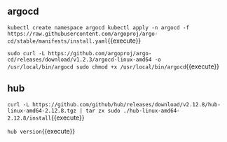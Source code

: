 ## argocd

`kubectl create namespace argocd
kubectl apply -n argocd -f https://raw.githubusercontent.com/argoproj/argo-cd/stable/manifests/install.yaml`{{execute}}

`sudo curl -L https://github.com/argoproj/argo-cd/releases/download/v1.2.3/argocd-linux-amd64 -o /usr/local/bin/argocd
sudo chmod +x /usr/local/bin/argocd`{{execute}}

## hub

`curl -L https://github.com/github/hub/releases/download/v2.12.8/hub-linux-amd64-2.12.8.tgz | tar zx
sudo ./hub-linux-amd64-2.12.8/install`{{execute}}

`hub version`{{execute}}
